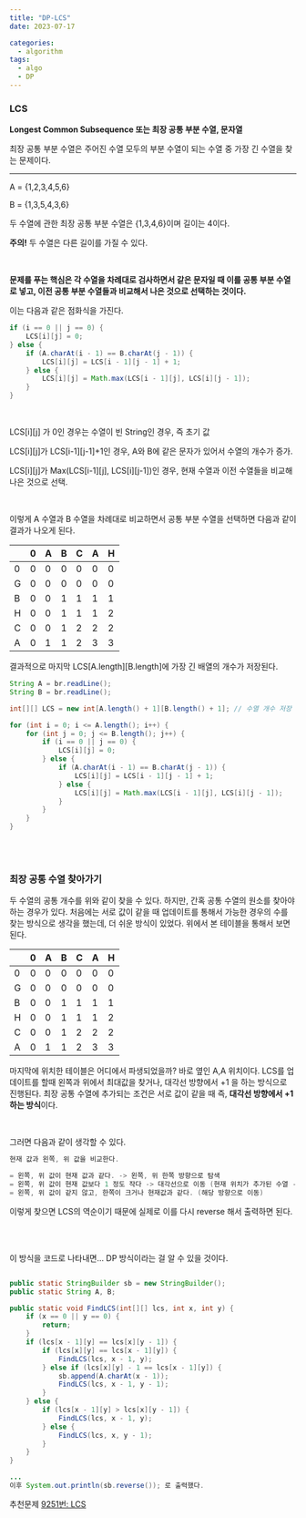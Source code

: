 ```yaml
---
title: "DP-LCS"
date: 2023-07-17

categories:
  - algorithm
tags:
  - algo
  - DP
---
```


### LCS

**Longest Common Subsequence 또는 최장 공통 부분 수열, 문자열**

최장 공통 부분 수열은 주어진 수열 모두의 부분 수열이 되는 수열 중 가장 긴 수열을 찾는 문제이다.

---

A = {1,2,3,4,5,6}

B = {1,3,5,4,3,6}

두 수열에 관한 최장 공통 부분 수열은 {1,3,4,6}이며 길이는 4이다. 

**주의!** 
두 수열은 다른 길이를 가질 수 있다.

<br>

**문제를 푸는 핵심은 각 수열을 차례대로 검사하면서 같은 문자일 때 이를 공통 부분 수열로 넣고, 이전 공통 부분 수열들과 비교해서 나은 것으로 선택하는 것이다.**

이는 다음과 같은 점화식을 가진다.

```java
if (i == 0 || j == 0) {
    LCS[i][j] = 0;
} else {
    if (A.charAt(i - 1) == B.charAt(j - 1)) {
        LCS[i][j] = LCS[i - 1][j - 1] + 1;
    } else {
        LCS[i][j] = Math.max(LCS[i - 1][j], LCS[i][j - 1]);
    }
}
```

<br>

LCS[i][j] 가 0인 경우는 수열이 빈 String인 경우, 즉 초기 값

LCS[i][j]가 LCS[i-1][j-1]+1인 경우, A와 B에 같은 문자가 있어서 수열의 개수가 증가.

LCS[i][j]가 Max(LCS[i-1][j], LCS[i][j-1])인 경우, 현재 수열과 이전 수열들을 비교해 나은 것으로 선택.

<br>

이렇게 A 수열과 B 수열을 차례대로 비교하면서 공통 부분 수열을 선택하면 다음과 같이 결과가 나오게 된다. 

|     | 0   | A   | B   | C   | A   | H   |
| --- | --- | --- | --- | --- | --- | --- |
| 0   | 0   | 0   | 0   | 0   | 0   | 0   |
| G   | 0   | 0   | 0   | 0   | 0   | 0   |
| B   | 0   | 0   | 1   | 1   | 1   | 1   |
| H   | 0   | 0   | 1   | 1   | 1   | 2   |
| C   | 0   | 0   | 1   | 2   | 2   | 2   |
| A   | 0   | 1   | 1   | 2   | 3   | 3   |

결과적으로 마지막 LCS[A.length][B.length]에 가장 긴  배열의 개수가 저장된다.

```java
String A = br.readLine();
String B = br.readLine();

int[][] LCS = new int[A.length() + 1][B.length() + 1]; // 수열 개수 저장

for (int i = 0; i <= A.length(); i++) {
    for (int j = 0; j <= B.length(); j++) {
        if (i == 0 || j == 0) {
            LCS[i][j] = 0;
        } else {
            if (A.charAt(i - 1) == B.charAt(j - 1)) {
                LCS[i][j] = LCS[i - 1][j - 1] + 1;
            } else {
                LCS[i][j] = Math.max(LCS[i - 1][j], LCS[i][j - 1]);
            }
        }
    }
}
```

<br><br>

### 최장 공통 수열 찾아가기

두 수열의 공통 개수를 위와 같이 찾을 수 있다. 하지만, 간혹 공통 수열의 원소를 찾아야 하는 경우가 있다. 처음에는 서로 값이 같을 때 업데이트를 통해서 가능한 경우의 수를 찾는 방식으로 생각을 했는데, 더 쉬운 방식이 있었다. 위에서 본 테이블을 통해서 보면 된다.

|     | 0   | A   | B   | C   | A   | H   |
| --- | --- | --- | --- | --- | --- | --- |
| 0   | 0   | 0   | 0   | 0   | 0   | 0   |
| G   | 0   | 0   | 0   | 0   | 0   | 0   |
| B   | 0   | 0   | 1   | 1   | 1   | 1   |
| H   | 0   | 0   | 1   | 1   | 1   | 2   |
| C   | 0   | 0   | 1   | 2   | 2   | 2   |
| A   | 0   | 1   | 1   | 2   | 3   | 3   |

마지막에 위치한 테이블은 어디에서 파생되었을까? 바로 옆인 A,A 위치이다. LCS를 업데이트를 할때 왼쪽과 위에서 최대값을 찾거나, 대각선 방향에서 +1 을 하는 방식으로 진행된다. 최장 공통 수열에 추가되는 조건은 서로 값이 같을 때 즉, **대각선 방향에서 +1 하는 방식**이다.

<br>

그러면 다음과 같이 생각할 수 있다.

```java
현재 값과 왼쪽, 위 값을 비교한다.

= 왼쪽, 위 값이 현재 값과 같다. -> 왼쪽, 위 한쪽 방향으로 탐색
= 왼쪽, 위 값이 현재 값보다 1 정도 작다 -> 대각선으로 이동 (현재 위치가 추가된 수열 -> 업데이트)
= 왼쪽, 위 값이 같지 않고, 한쪽이 크거나 현재값과 같다. (해당 방향으로 이동)
```

이렇게 찾으면 LCS의 역순이기 때문에 실제로 이를 다시 reverse 해서 출력하면 된다.

<br><br>

이 방식을 코드로 나타내면… DP 방식이라는 걸 알 수 있을 것이다.

```java

public static StringBuilder sb = new StringBuilder();
public static String A, B;

public static void FindLCS(int[][] lcs, int x, int y) {
    if (x == 0 || y == 0) {
        return;
    }
    if (lcs[x - 1][y] == lcs[x][y - 1]) {
        if (lcs[x][y] == lcs[x - 1][y]) {
            FindLCS(lcs, x - 1, y);
        } else if (lcs[x][y] - 1 == lcs[x - 1][y]) {
            sb.append(A.charAt(x - 1));
            FindLCS(lcs, x - 1, y - 1);
        }
    } else {
        if (lcs[x - 1][y] > lcs[x][y - 1]) {
            FindLCS(lcs, x - 1, y);
        } else {
            FindLCS(lcs, x, y - 1);
        }
    }
}

...
이후 System.out.println(sb.reverse()); 로 출력했다.

```

추천문제
[9251번: LCS](https://www.acmicpc.net/problem/9251)
<br><br>